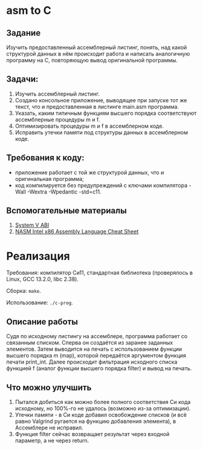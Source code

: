 # asm to C

## Задание
Изучить предоставленный ассемблерный листинг, понять, над какой структурой данных в нём происходит
работа и написать аналогичную программу на C, повторяющую вывод оригинальной программы.

## Задачи:
1. Изучить ассемблерный листинг.
2. Создано консольное приложение, выводящее при запуске тот же текст, что и предоставленная в
листинге main.asm программа.
3. Указать, каким типичным функциям высшего порядка соответствуют
ассемблерные процедуры m и f.
4. Оптимизировать процедуры m и f в ассемблерном коде.
5. Исправить утечки памяти под структуры данных в ассемблерном коде.

## Требования к коду:
* приложение работает с той же структурой данных, что и оригинальная программа;
* код компилируется без предупреждений с ключами компилятора -Wall -Wextra -Wpedantic -std=c11.

## Вспомогательные материалы
1. [System V ABI](https://wiki.osdev.org/System_V_ABI#x86-64)
2. [NASM Intel x86 Assembly Language Cheat Sheet](https://www.bencode.net/blob/nasmcheatsheet.pdf)

# Реализация

Требования: компилятор Си11, стандартная библиотека (проверялось в Linux, GCC 13.2.0, libc 2.38).

Сборка: `make`.

Использование: `./c-prog`.

## Описание работы
Судя по исходному листингу на ассемблере, программа работает со связанным списком. Сперва он создаётся из заранее заданных элементов. Затем выводится на печать с использованием функции высшего порядка m (map), которой передаётся
аргументом функция печати print_int. Далее происходит фильтрация исходного списка функцией f (аналог функции высшего порядка filter) и вывод на печать.

## Что можно улучшить
1. Пытался добиться как можно более полного соответствия Си кода исходному, но 100%-го не удалось (возможно из-за оптимизации).
2. Утечки памяти - в Си коде добавил освобождение списков (и всё равно Valgrind ругается на функцию добавления элемента), в Ассемблере не исправил.
3. Функция filter сейчас возвращает результат через входной параметр, а не через return.

